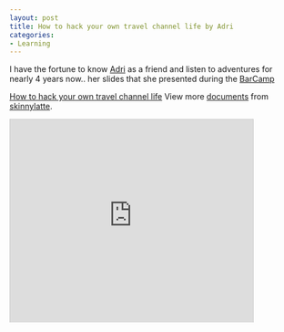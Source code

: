 ```yaml
---
layout: post
title: How to hack your own travel channel life by Adri
categories:
- Learning
---
```



I have the fortune to know [Adri](http://popagandhi.com/) as a friend and listen to adventures for nearly 4 years now.. her slides that she presented during the [BarCamp](http://www.barcamp.org/BarCampSingapore4)

[How to hack your own travel channel life](http://www.slideshare.net/skinnylatte/how-to-hack-your-own-travel-channel-life "How to hack your own travel channel life")
View more [documents](http://www.slideshare.net/) from [skinnylatte](http://www.slideshare.net/skinnylatte).

<iframe src="http://www.slideshare.net/slideshow/embed_code/2550894" width="427" height="356" frameborder="0" marginwidth="0" marginheight="0" scrolling="no" style="border:1px solid #CCC;border-width:1px 1px 0;margin-bottom:5px" allowfullscreen> </iframe>
